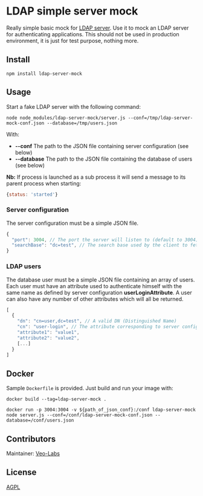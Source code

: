 # LDAP simple server mock

Really simple basic mock for [LDAP server](https://tools.ietf.org/html/rfc4511). Use it to mock an LDAP server for authenticating applications. This should not be used in production environment, it is just for test purpose, nothing more.

## Install

    npm install ldap-server-mock

## Usage

Start a fake LDAP server with the following command:

    node node_modules/ldap-server-mock/server.js --conf=/tmp/ldap-server-mock-conf.json --database=/tmp/users.json

With:

- **--conf** The path to the JSON file containing server configuration (see below)
- **--database** The path to the JSON file containing the database of users (see below)

**Nb:** If process is launched as a sub process it will send a message to its parent process when starting:

```js
{status: 'started'}
```

### Server configuration

The server configuration must be a simple JSON file.

```js
{
  "port": 3004, // The port the server will listen to (default to 3004)
  "searchBase": "dc=test", // The search base used by the client to fetch user trying to connect (default to dc=test)
}
```

### LDAP users

The database user must be a simple JSON file containing an array of users. Each user must have an attribute used to authenticate himself with the same name as defined by server configuration **userLoginAttribute**.
A user can also have any number of other attributes which will all be returned.

```js
[
  {
    "dn": "cn=user,dc=test", // A valid DN (Distinguished Name)
    "cn": "user-login", // The attribute corresponding to server configuration "userLoginAttribute"
    "attribute1": "value1",
    "attribute2": "value2",
    [...]
  }
]
```

## Docker

Sample `Dockerfile` is provided. Just build and run your image with:

```docker build --tag=ldap-server-mock .```

```docker run -p 3004:3004 -v ${path_of_json_conf}:/conf ldap-server-mock node server.js --conf=/conf/ldap-server-mock-conf.json --database=/conf/users.json```

## Contributors

Maintainer: [Veo-Labs](http://www.veo-labs.com/)

## License

[AGPL](http://www.gnu.org/licenses/agpl-3.0.en.html)
